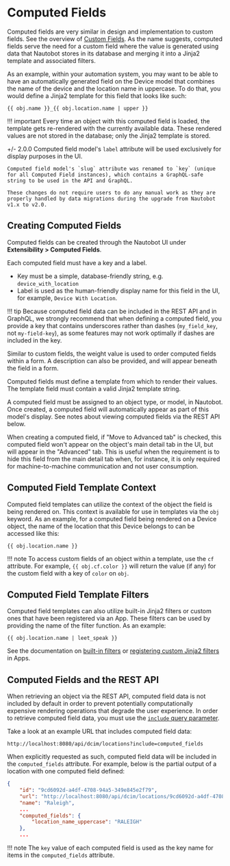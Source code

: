 # Computed Fields


Computed fields are very similar in design and implementation to custom fields. See the overview of [Custom Fields](./customfield.md). As the name suggests, computed fields serve the need for a custom field where the value is generated using data that Nautobot stores in its database and merging it into a Jinja2 template and associated filters.

As an example, within your automation system, you may want to be able to have an automatically generated field on the Device model that combines the name of the device and the location name in uppercase. To do that, you would define a Jinja2 template for this field that looks like such:

```jinja2
{{ obj.name }}_{{ obj.location.name | upper }}
```

!!! important
    Every time an object with this computed field is loaded, the template gets re-rendered with the currently available data. These rendered values are not stored in the database; only the Jinja2 template is stored.

+/- 2.0.0
    Computed field model's `label` attribute will be used exclusively for display purposes in the UI.

    Computed field model's `slug` attribute was renamed to `key` (unique for all Computed Field instances), which contains a GraphQL-safe string to be used in the API and GraphQL.

    These changes do not require users to do any manual work as they are properly handled by data migrations during the upgrade from Nautobot v1.x to v2.0.

## Creating Computed Fields

Computed fields can be created through the Nautobot UI under **Extensibility > Computed Fields**.

Each computed field must have a key and a label.

- Key must be a simple, database-friendly string, e.g. `device_with_location`
- Label is used as the human-friendly display name for this field in the UI, for example, `Device With Location`.

!!! tip
    Because computed field data can be included in the REST API and in GraphQL, we strongly recommend that when defining a computed field, you provide a key that contains underscores rather than dashes (`my_field_key`, not `my-field-key`), as some features may not work optimally if dashes are included in the key.

Similar to custom fields, the weight value is used to order computed fields within a form. A description can also be provided, and will appear beneath the field in a form.

Computed fields must define a template from which to render their values. The template field must contain a valid Jinja2 template string.

A computed field must be assigned to an object type, or model, in Nautobot. Once created, a computed field will automatically appear as part of this model's display. See notes about viewing computed fields via the REST API below.

When creating a computed field, if "Move to Advanced tab" is checked, this computed field won't appear on the object's main detail tab in the UI, but will appear in the "Advanced" tab. This is useful when the requirement is to hide this field from the main detail tab when, for instance, it is only required for machine-to-machine communication and not user consumption.

## Computed Field Template Context

Computed field templates can utilize the context of the object the field is being rendered on. This context is available for use in templates via the `obj` keyword. As an example, for a computed field being rendered on a Device object, the name of the location that this Device belongs to can be accessed like this:

```jinja2
{{ obj.location.name }}
```

!!! note
    To access custom fields of an object within a template, use the `cf` attribute. For example, `{{ obj.cf.color }}` will return the value (if any) for the custom field with a key of `color` on `obj`.

## Computed Field Template Filters

Computed field templates can also utilize built-in Jinja2 filters or custom ones that have been registered via an App. These filters can be used by providing the name of the filter function. As an example:

```jinja2
{{ obj.location.name | leet_speak }}
```

See the documentation on [built-in filters](./template-filters.md) or [registering custom Jinja2 filters](../../development/apps/api/platform-features/jinja2-filters.md) in Apps.

## Computed Fields and the REST API

When retrieving an object via the REST API, computed field data is not included by default in order to prevent potentially computationally expensive rendering operations that degrade the user experience. In order to retrieve computed field data, you must use the [`include` query parameter](rest-api/filtering.md#filtering-included-fields).

Take a look at an example URL that includes computed field data:

```no-highlight
http://localhost:8080/api/dcim/locations?include=computed_fields
```

When explicitly requested as such, computed field data will be included in the `computed_fields` attribute. For example, below is the partial output of a location with one computed field defined:

```json
{
    "id": "9cd6092d-a4df-4708-94a5-349e845e2f79",
    "url": "http://localhost:8080/api/dcim/locations/9cd6092d-a4df-4708-94a5-349e845e2f79/",
    "name": "Raleigh",
    ...
    "computed_fields": {
        "location_name_uppercase": "RALEIGH"
    },
    ...
```

!!! note
    The `key` value of each computed field is used as the key name for items in the `computed_fields` attribute.
